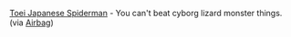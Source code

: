 ---
layout: post
wordpress_id: 68
wordpress_url: http://noesbueno.com/?p=68
date: '2006-02-08 17:44:00 -0600'
date_gmt: '2006-02-08 22:44:00 -0600'
body: |
  <p><a href="http://www.pistolwimp.com/media/40930/">Toei Japanese Spiderman</a> - You can't beat cyborg lizard monster things. <span class="via">(via <a href="http://www.airbagindustries.com">Airbag</a>)</span></p>
---